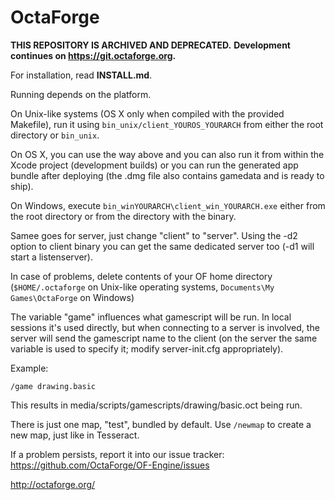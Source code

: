OctaForge
=========

**THIS REPOSITORY IS ARCHIVED AND DEPRECATED.**
**Development continues on https://git.octaforge.org.**

For installation, read **INSTALL.md**.

Running depends on the platform.

On Unix-like systems (OS X only when compiled with the provided Makefile), run
it using `bin_unix/client_YOUROS_YOURARCH` from either the root directory or
`bin_unix`.

On OS X, you can use the way above and you can also run it from within the
Xcode project (development builds) or you can run the generated app bundle
after deploying (the .dmg file also contains gamedata and is ready to ship).

On Windows, execute `bin_winYOURARCH\client_win_YOURARCH.exe` either from
the root directory or from the directory with the binary.

Samee goes for server, just change "client" to "server". Using the -d2 option
to client binary you can get the same dedicated server too (-d1 will start a
listenserver).

In case of problems, delete contents of your OF home directory
(`$HOME/.octaforge` on Unix-like operating systems,
`Documents\My Games\OctaForge` on Windows)

The variable "game" influences what gamescript will be run. In local sessions
it's used directly, but when connecting to a server is involved, the server
will send the gamescript name to the client (on the server the same variable
is used to specify it; modify server-init.cfg appropriately).

Example:

    /game drawing.basic

This results in media/scripts/gamescripts/drawing/basic.oct being run.

There is just one map, "test", bundled by default. Use `/newmap` to create a
new map, just like in Tesseract.

If a problem persists, report it into our
issue tracker: <https://github.com/OctaForge/OF-Engine/issues>

<http://octaforge.org/>
